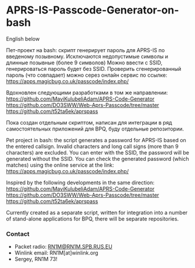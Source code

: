 # APRS-IS-Passcode-Generator-on-bash
English below

Пет-проект на bash: скрипт генерирует пароль для APRS-IS по введеному позывному.
Исключаются недопустимые символы и длинные позывные (более 9 символов)
Можно ввести с SSID, генерироваться пароль будет без SSID.
Проверить сгенерированный пароль (что совпадает) можно серез онлайн сервис по ссылке: 
https://apps.magicbug.co.uk/passcode/index.php/ 

Вдохновлен следующими разработками в том же направлении:
https://github.com/MaviKulubeliAdam/APRS-Code-Generator
https://github.com/DO3SWW/Web-Aprs-Passcode/tree/master
https://github.com/t52ta6ek/aprspass

Пока создан отдельным скриптом, написан для интеграции в ряд самостоятельных приложений
для BPQ, буду отдельные репозитории.

Pet project in bash: the script generates a password for APRS-IS based on the entered callsign.
Invalid characters and long call signs (more than 9 characters) are excluded.
You can enter with the SSID, the password will be generated without the SSID.
You can check the generated password (which matches) using the online service at the link:
https://apps.magicbug.co.uk/passcode/index.php/

Inspired by the following developments in the same direction:
https://github.com/MaviKulubeliAdam/APRS-Code-Generator
https://github.com/DO3SWW/Web-Aprs-Passcode/tree/master
https://github.com/t52ta6ek/aprspass

Currently created as a separate script, written for integration into a number of stand-alone applications
for BPQ, there will be separate repositories.

### Contact
- Packet radio: RN1M@RN1M.SPB.RUS.EU
- Winlink email: RN1M[at]winlink.org
- Sergey, RN1M 73!
